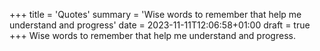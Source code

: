 +++
title = 'Quotes'
summary = 'Wise words to remember that help me understand and progress'
date = 2023-11-11T12:06:58+01:00
draft = true
+++
Wise words to remember that help me understand and progress.
